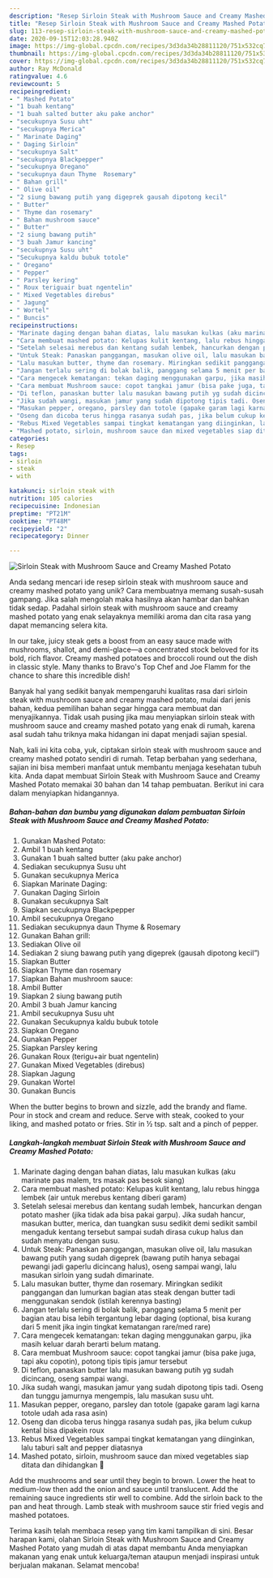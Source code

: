 ```yaml
---
description: "Resep Sirloin Steak with Mushroom Sauce and Creamy Mashed Potato, Sempurna"
title: "Resep Sirloin Steak with Mushroom Sauce and Creamy Mashed Potato, Sempurna"
slug: 113-resep-sirloin-steak-with-mushroom-sauce-and-creamy-mashed-potato-sempurna
date: 2020-09-15T12:03:28.940Z
image: https://img-global.cpcdn.com/recipes/3d3da34b28811120/751x532cq70/sirloin-steak-with-mushroom-sauce-and-creamy-mashed-potato-foto-resep-utama.jpg
thumbnail: https://img-global.cpcdn.com/recipes/3d3da34b28811120/751x532cq70/sirloin-steak-with-mushroom-sauce-and-creamy-mashed-potato-foto-resep-utama.jpg
cover: https://img-global.cpcdn.com/recipes/3d3da34b28811120/751x532cq70/sirloin-steak-with-mushroom-sauce-and-creamy-mashed-potato-foto-resep-utama.jpg
author: Ray McDonald
ratingvalue: 4.6
reviewcount: 5
recipeingredient:
- " Mashed Potato"
- "1 buah kentang"
- "1 buah salted butter aku pake anchor"
- "secukupnya Susu uht"
- "secukupnya Merica"
- " Marinate Daging"
- " Daging Sirloin"
- "secukupnya Salt"
- "secukupnya Blackpepper"
- "secukupnya Oregano"
- "secukupnya daun Thyme  Rosemary"
- " Bahan grill"
- " Olive oil"
- "2 siung bawang putih yang digeprek gausah dipotong kecil"
- " Butter"
- " Thyme dan rosemary"
- " Bahan mushroom sauce"
- " Butter"
- "2 siung bawang putih"
- "3 buah Jamur kancing"
- "secukupnya Susu uht"
- "Secukupnya kaldu bubuk totole"
- " Oregano"
- " Pepper"
- " Parsley kering"
- " Roux teriguair buat ngentelin"
- " Mixed Vegetables direbus"
- " Jagung"
- " Wortel"
- " Buncis"
recipeinstructions:
- "Marinate daging dengan bahan diatas, lalu masukan kulkas (aku marinate pas malem, trs masak pas besok siang)"
- "Cara membuat mashed potato: Kelupas kulit kentang, lalu rebus hingga lembek (air untuk merebus kentang diberi garam)"
- "Setelah selesai merebus dan kentang sudah lembek, hancurkan dengan potato masher (jika tidak ada bisa pakai garpu). Jika sudah hancur, masukan butter, merica, dan tuangkan susu sedikit demi sedikit sambil mengaduk kentang tersebut sampai sudah dirasa cukup halus dan sudah menyatu dengan susu."
- "Untuk Steak: Panaskan panggangan, masukan olive oil, lalu masukan bawang putih yang sudah digeprek (bawang putih hanya sebagai pewangi jadi gaperlu dicincang halus), oseng sampai wangi, lalu masukan sirloin yang sudah dimarinate."
- "Lalu masukan butter, thyme dan rosemary. Miringkan sedikit panggangan dan lumurkan bagian atas steak dengan butter tadi menggunakan sendok (istilah kerennya basting)"
- "Jangan terlalu sering di bolak balik, panggang selama 5 menit per bagian atau bisa lebih tergantung lebar daging (optional, bisa kurang dari 5 menit jika ingin tingkat kematangan rare/med rare)"
- "Cara mengecek kematangan: tekan daging menggunakan garpu, jika masih keluar darah berarti belum matang."
- "Cara membuat Mushroom sauce: copot tangkai jamur (bisa pake juga, tapi aku copotin), potong tipis tipis jamur tersebut"
- "Di teflon, panaskan butter lalu masukan bawang putih yg sudah dicincang, oseng sampai wangi."
- "Jika sudah wangi, masukan jamur yang sudah dipotong tipis tadi. Oseng dan tunggu jamurnya mengempis, lalu masukan susu uht."
- "Masukan pepper, oregano, parsley dan totole (gapake garam lagi karna totole udah ada rasa asin)"
- "Oseng dan dicoba terus hingga rasanya sudah pas, jika belum cukup kental bisa dipakein roux"
- "Rebus Mixed Vegetables sampai tingkat kematangan yang diinginkan, lalu taburi salt and pepper diatasnya"
- "Mashed potato, sirloin, mushroom sauce dan mixed vegetables siap ditata dan dihidangkan 🥰"
categories:
- Resep
tags:
- sirloin
- steak
- with

katakunci: sirloin steak with 
nutrition: 105 calories
recipecuisine: Indonesian
preptime: "PT21M"
cooktime: "PT48M"
recipeyield: "2"
recipecategory: Dinner

---
```



![Sirloin Steak with Mushroom Sauce and Creamy Mashed Potato](https://img-global.cpcdn.com/recipes/3d3da34b28811120/751x532cq70/sirloin-steak-with-mushroom-sauce-and-creamy-mashed-potato-foto-resep-utama.jpg)

Anda sedang mencari ide resep sirloin steak with mushroom sauce and creamy mashed potato yang unik? Cara membuatnya memang susah-susah gampang. Jika salah mengolah maka hasilnya akan hambar dan bahkan tidak sedap. Padahal sirloin steak with mushroom sauce and creamy mashed potato yang enak selayaknya memiliki aroma dan cita rasa yang dapat memancing selera kita.

In our take, juicy steak gets a boost from an easy sauce made with mushrooms, shallot, and demi-glace—a concentrated stock beloved for its bold, rich flavor. Creamy mashed potatoes and broccoli round out the dish in classic style. Many thanks to Bravo&#39;s Top Chef and Joe Flamm for the chance to share this incredible dish!

Banyak hal yang sedikit banyak mempengaruhi kualitas rasa dari sirloin steak with mushroom sauce and creamy mashed potato, mulai dari jenis bahan, kedua pemilihan bahan segar hingga cara membuat dan menyajikannya. Tidak usah pusing jika mau menyiapkan sirloin steak with mushroom sauce and creamy mashed potato yang enak di rumah, karena asal sudah tahu triknya maka hidangan ini dapat menjadi sajian spesial.


Nah, kali ini kita coba, yuk, ciptakan sirloin steak with mushroom sauce and creamy mashed potato sendiri di rumah. Tetap berbahan yang sederhana, sajian ini bisa memberi manfaat untuk membantu menjaga kesehatan tubuh kita. Anda dapat membuat Sirloin Steak with Mushroom Sauce and Creamy Mashed Potato memakai 30 bahan dan 14 tahap pembuatan. Berikut ini cara dalam menyiapkan hidangannya.

<!--inarticleads1-->

##### Bahan-bahan dan bumbu yang digunakan dalam pembuatan Sirloin Steak with Mushroom Sauce and Creamy Mashed Potato:

1. Gunakan  Mashed Potato:
1. Ambil 1 buah kentang
1. Gunakan 1 buah salted butter (aku pake anchor)
1. Sediakan secukupnya Susu uht
1. Gunakan secukupnya Merica
1. Siapkan  Marinate Daging:
1. Gunakan  Daging Sirloin
1. Gunakan secukupnya Salt
1. Siapkan secukupnya Blackpepper
1. Ambil secukupnya Oregano
1. Sediakan secukupnya daun Thyme &amp; Rosemary
1. Gunakan  Bahan grill:
1. Sediakan  Olive oil
1. Sediakan 2 siung bawang putih yang digeprek (gausah dipotong kecil”)
1. Siapkan  Butter
1. Siapkan  Thyme dan rosemary
1. Siapkan  Bahan mushroom sauce:
1. Ambil  Butter
1. Siapkan 2 siung bawang putih
1. Ambil 3 buah Jamur kancing
1. Ambil secukupnya Susu uht
1. Gunakan Secukupnya kaldu bubuk totole
1. Siapkan  Oregano
1. Gunakan  Pepper
1. Siapkan  Parsley kering
1. Gunakan  Roux (terigu+air buat ngentelin)
1. Gunakan  Mixed Vegetables (direbus)
1. Siapkan  Jagung
1. Gunakan  Wortel
1. Gunakan  Buncis


When the butter begins to brown and sizzle, add the brandy and flame. Pour in stock and cream and reduce. Serve with steak, cooked to your liking, and mashed potato or fries. Stir in ½ tsp. salt and a pinch of pepper. 

<!--inarticleads2-->

##### Langkah-langkah membuat Sirloin Steak with Mushroom Sauce and Creamy Mashed Potato:

1. Marinate daging dengan bahan diatas, lalu masukan kulkas (aku marinate pas malem, trs masak pas besok siang)
1. Cara membuat mashed potato: Kelupas kulit kentang, lalu rebus hingga lembek (air untuk merebus kentang diberi garam)
1. Setelah selesai merebus dan kentang sudah lembek, hancurkan dengan potato masher (jika tidak ada bisa pakai garpu). Jika sudah hancur, masukan butter, merica, dan tuangkan susu sedikit demi sedikit sambil mengaduk kentang tersebut sampai sudah dirasa cukup halus dan sudah menyatu dengan susu.
1. Untuk Steak: Panaskan panggangan, masukan olive oil, lalu masukan bawang putih yang sudah digeprek (bawang putih hanya sebagai pewangi jadi gaperlu dicincang halus), oseng sampai wangi, lalu masukan sirloin yang sudah dimarinate.
1. Lalu masukan butter, thyme dan rosemary. Miringkan sedikit panggangan dan lumurkan bagian atas steak dengan butter tadi menggunakan sendok (istilah kerennya basting)
1. Jangan terlalu sering di bolak balik, panggang selama 5 menit per bagian atau bisa lebih tergantung lebar daging (optional, bisa kurang dari 5 menit jika ingin tingkat kematangan rare/med rare)
1. Cara mengecek kematangan: tekan daging menggunakan garpu, jika masih keluar darah berarti belum matang.
1. Cara membuat Mushroom sauce: copot tangkai jamur (bisa pake juga, tapi aku copotin), potong tipis tipis jamur tersebut
1. Di teflon, panaskan butter lalu masukan bawang putih yg sudah dicincang, oseng sampai wangi.
1. Jika sudah wangi, masukan jamur yang sudah dipotong tipis tadi. Oseng dan tunggu jamurnya mengempis, lalu masukan susu uht.
1. Masukan pepper, oregano, parsley dan totole (gapake garam lagi karna totole udah ada rasa asin)
1. Oseng dan dicoba terus hingga rasanya sudah pas, jika belum cukup kental bisa dipakein roux
1. Rebus Mixed Vegetables sampai tingkat kematangan yang diinginkan, lalu taburi salt and pepper diatasnya
1. Mashed potato, sirloin, mushroom sauce dan mixed vegetables siap ditata dan dihidangkan 🥰


Add the mushrooms and sear until they begin to brown. Lower the heat to medium-low then add the onion and sauce until translucent. Add the remaining sauce ingredients stir well to combine. Add the sirloin back to the pan and heat through. Lamb steak with mushroom sauce stir fried vegis and mashed potatoes. 

Terima kasih telah membaca resep yang tim kami tampilkan di sini. Besar harapan kami, olahan Sirloin Steak with Mushroom Sauce and Creamy Mashed Potato yang mudah di atas dapat membantu Anda menyiapkan makanan yang enak untuk keluarga/teman ataupun menjadi inspirasi untuk berjualan makanan. Selamat mencoba!
